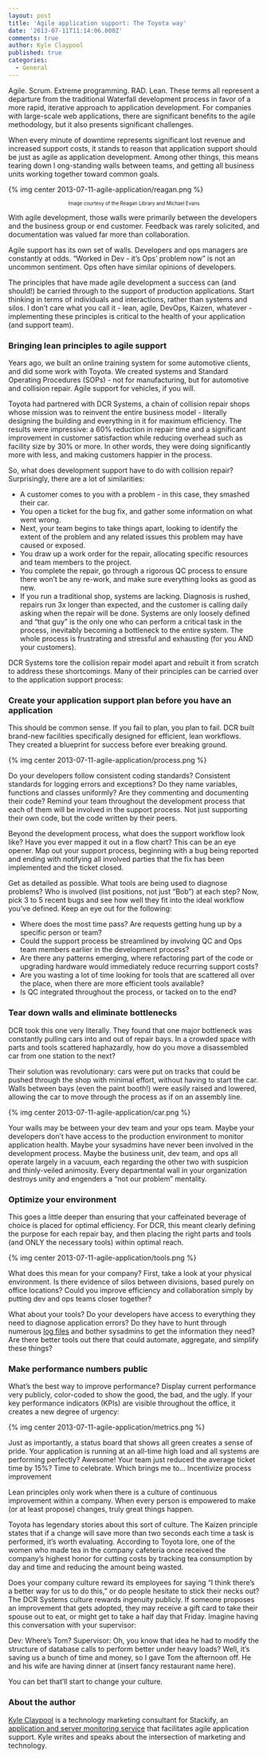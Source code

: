 ```yaml
---
layout: post
title: 'Agile application support: The Toyota way'
date: '2013-07-11T11:14:06.000Z'
comments: true
author: Kyle Claypool
published: true
categories:
  - General
---
```


Agile. Scrum. Extreme programming. RAD. Lean. These terms all represent a
departure from the traditional Waterfall development process in favor of a more
rapid, iterative approach to application development. For companies with
large-scale web applications, there are significant benefits to the agile
methodology, but it also presents significant challenges.

When every minute of downtime represents significant lost revenue and increased
support costs, it stands to reason that application support should be just as
agile as application development. Among other things, this means tearing down l
ong-standing walls between teams, and getting all business units working together
toward common goals.

<!-- more -->

{% img center 2013-07-11-agile-application/reagan.png %}
<p style="font-size: 70%; text-align: center">Image courtesy of the Reagan Library and Michael Evans</p>

With agile development, those walls were primarily between the developers and
the business group or end customer. Feedback was rarely solicited, and documentation
was valued far more than collaboration.

Agile support has its own set of walls. Developers and ops managers are constantly
at odds. “Worked in Dev - it’s Ops’ problem now” is not an uncommon sentiment.
Ops often have similar opinions of developers.

The principles that have made agile development a success can (and should!) be
carried through to the support of production applications. Start thinking in
terms of individuals and interactions, rather than systems and silos. I don’t
care what you call it - lean, agile, DevOps, Kaizen, whatever - implementing
these principles is critical to the health of your application (and support team).

### Bringing lean principles to agile support

Years ago, we built an online training system for some automotive clients, and
did some work with Toyota. We created systems and Standard Operating Procedures
(SOPs) - not for manufacturing, but for automotive and collision repair. Agile
support for vehicles, if you will.

Toyota had partnered with DCR Systems, a chain of collision repair shops whose
mission was to reinvent the entire business model - literally designing the
building and everything in it for maximum efficiency. The results were impressive:
a 60% reduction in repair time and a significant improvement in customer
satisfaction while reducing overhead such as facility size by 30% or more. In
other words, they were doing significantly more with less, and making customers
happier in the process.

So, what does development support have to do with collision repair? Surprisingly,
there are a lot of similarities:

* A customer comes to you with a problem - in this case, they smashed their car.
* You open a ticket for the bug fix, and gather some information on what went wrong.
* Next, your team begins to take things apart, looking to identify the extent
  of the problem and any related issues this problem may have caused or exposed.
* You draw up a work order for the repair, allocating specific resources and team
  members to the project.
* You complete the repair, go through a rigorous QC process to ensure there won’t
  be any re-work, and make sure everything looks as good as new.
* If you run a traditional shop, systems are lacking. Diagnosis is rushed,
  repairs run 3x longer than expected, and the customer is calling daily asking
  when the repair will be done. Systems are only loosely defined and “that guy”
  is the only one who can perform a critical task in the process, inevitably
  becoming a bottleneck to the entire system. The whole process is frustrating
  and stressful and exhausting (for you AND your customers).

DCR Systems tore the collision repair model apart and rebuilt it from scratch to
address these shortcomings. Many of their principles can be carried over to the
application support process:

### Create your application support plan before you have an application

This should be common sense. If you fail to plan, you plan to fail. DCR built
brand-new facilities specifically designed for efficient, lean workflows. They
created a blueprint for success before ever breaking ground.

{% img center 2013-07-11-agile-application/process.png %}

Do your developers follow consistent coding standards? Consistent standards for
logging errors and exceptions? Do they name variables, functions and classes
uniformly? Are they commenting and documenting their code? Remind your team
throughout the development process that each of them will be involved in the
support process. Not just supporting their own code, but the code written by
their peers.

Beyond the development process, what does the support workflow look like? Have
you ever mapped it out in a flow chart? This can be an eye opener. Map out your
support process, beginning with a bug being reported and ending with notifying
all involved parties that the fix has been implemented and the ticket closed.

Get as detailed as possible. What tools are being used to diagnose problems?
Who is involved (list positions, not just “Bob”) at each step?  Now, pick 3 to
5 recent bugs and see how well they fit into the ideal workflow you’ve defined.
Keep an eye out for the following:

* Where does the most time pass? Are requests getting hung up by a specific
  person or team?
* Could the support process be streamlined by involving QC and Ops team members
  earlier in the development process?
* Are there any patterns emerging, where refactoring part of the code or
  upgrading hardware would immediately reduce recurring support costs?
* Are you wasting a lot of time looking for tools that are scattered all over
  the place, when there are more efficient tools available?
* Is QC integrated throughout the process, or tacked on to the end?

### Tear down walls and eliminate bottlenecks

DCR took this one very literally. They found that one major bottleneck was
constantly pulling cars into and out of repair bays. In a crowded space with
parts and tools scattered haphazardly, how do you move a disassembled car from
one station to the next?

Their solution was revolutionary: cars were put on tracks that could be pushed
through the shop with minimal effort, without having to start the car. Walls
between bays (even the paint booth!) were easily raised and lowered, allowing
the car to move through the process as if on an assembly line.

{% img center 2013-07-11-agile-application/car.png %}

Your walls may be between your dev team and your ops team. Maybe your developers
don’t have access to the production environment to monitor application health.
Maybe your sysadmins have never been involved in the development process. Maybe
the business unit, dev team, and ops all operate largely in a vacuum, each
regarding the other two with suspicion and thinly-veiled animosity. Every
departmental wall in your organization destroys unity and engenders a “not our
problem” mentality.

### Optimize your environment

This goes a little deeper than ensuring that your caffeinated beverage of choice
is placed for optimal efficiency. For DCR, this meant clearly defining the purpose
for each repair bay, and then placing the right parts and tools (and ONLY the
necessary tools) within optimal reach.

{% img center 2013-07-11-agile-application/tools.png %}

What does this mean for your company? First, take a look at your physical
environment. Is there evidence of silos between divisions, based purely on office
locations? Could you improve efficiency and collaboration simply by putting dev
and ops teams closer together?

What about your tools? Do your developers have access to everything they need
to diagnose application errors? Do they have to hunt through numerous [log files][1]
and bother sysadmins to get the information they need? Are there better tools
out there that could automate, aggregate, and simplify these things?

### Make performance numbers public

What’s the best way to improve performance? Display current performance very
publicly, color-coded to show the good, the bad, and the ugly. If your key
performance indicators (KPIs) are visible throughout the office, it creates a
new degree of urgency:

{% img center 2013-07-11-agile-application/metrics.png %}

Just as importantly, a status board that shows all green creates a sense of
pride. Your application is running at an all-time high load and all systems are
performing perfectly? Awesome! Your team just reduced the average ticket time
by 15%? Time to celebrate. Which brings me to...
Incentivize process improvement

Lean principles only work when there is a culture of continuous improvement
within a company. When every person is empowered to make (or at least propose)
changes, truly great things happen.

Toyota has legendary stories about this sort of culture. The Kaizen principle
states that if a change will save more than two seconds each time a task is
performed, it’s worth evaluating. According to Toyota lore, one of the women
who made tea in the company cafeteria once received the company’s highest honor
for cutting costs by tracking tea consumption by day and time and reducing the
amount being wasted.

Does your company culture reward its employees for saying “I think there’s a
better way for us to do this,” or do people hesitate to stick their necks out?
The DCR Systems culture rewards ingenuity publicly. If someone proposes an
improvement that gets adopted, they may receive a gift card to take their spouse
out to eat, or might get to take a half day that Friday. Imagine having this
conversation with your supervisor:

Dev: Where’s Tom?
Supervisor: Oh, you know that idea he had to modify the structure of database
calls to perform better under heavy loads? Well, it’s saving us a bunch of time
and money, so I gave Tom the afternoon off. He and his wife are having dinner at
(insert fancy restaurant name here).

You can bet that’ll start to change your culture.

### About the author

[Kyle Claypool][2] is a technology marketing consultant for Stackify, an
[application and server monitoring service][3] that facilitates agile application
support. Kyle writes and speaks about the intersection of marketing and technology.

[1]: http://www.stackify.com/11-ways-to-tail-a-log-file-on-windows-unix/
[2]: https://twitter.com/kyleclaypool
[3]: http://www.stackify.com
